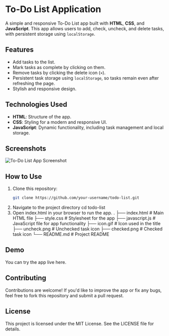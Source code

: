 # To-Do List Application

A simple and responsive To-Do List app built with **HTML**, **CSS**, and **JavaScript**. This app allows users to add, check, uncheck, and delete tasks, with persistent storage using `localStorage`.

## Features
- Add tasks to the list.
- Mark tasks as complete by clicking on them.
- Remove tasks by clicking the delete icon (`×`).
- Persistent task storage using `localStorage`, so tasks remain even after refreshing the page.
- Stylish and responsive design.

## Technologies Used
- **HTML**: Structure of the app.
- **CSS**: Styling for a modern and responsive UI.
- **JavaScript**: Dynamic functionality, including task management and local storage.

## Screenshots
![To-Do List App Screenshot](screenshot.png)

## How to Use
1. Clone this repository:
   ```bash
   git clone https://github.com/your-username/todo-list.git
2. Navigate to the project directory
   cd todo-list
3. Open index.html in your browser to run the app.
   .
   ├── index.html         # Main HTML file
   ├── style.css          # Stylesheet for the app
   ├── javascript.js      # JavaScript file for app functionality
   ├── icon.gif           # Icon used in the title
   ├── uncheck.png        # Unchecked task icon
   ├── checked.png        # Checked task icon
   └── README.md          # Project README

## Demo
You can try the app live here.

## Contributing
Contributions are welcome! If you'd like to improve the app or fix any bugs, feel free to fork this repository and submit a pull request.

## License
This project is licensed under the MIT License. See the LICENSE file for details.


